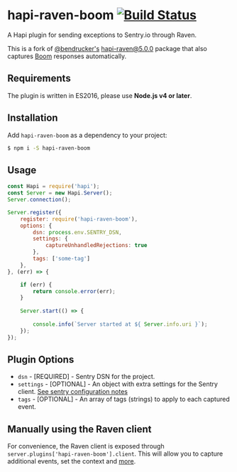 # hapi-raven-boom [![Build Status](https://travis-ci.org/antonsamper/hapi-raven-boom.svg?branch=master)](https://travis-ci.org/antonsamper/hapi-raven-boom)
A Hapi plugin for sending exceptions to Sentry.io through Raven. 

This is a fork of [@bendrucker's](https://github.com/bendrucker) [hapi-raven@5.0.0](https://github.com/bendrucker/hapi-raven/tree/v5.0.0) package that also
captures [Boom](https://github.com/hapijs/boom) responses automatically.


## Requirements
The plugin is written in ES2016, please use **Node.js v4 or later**.


## Installation
Add `hapi-raven-boom` as a dependency to your project:

```bash
$ npm i -S hapi-raven-boom
```


## Usage
```javascript
const Hapi = require('hapi');
const Server = new Hapi.Server();
Server.connection();

Server.register({
    register: require('hapi-raven-boom'),
    options: {
        dsn: process.env.SENTRY_DSN,
        settings: {
            captureUnhandledRejections: true
        },
        tags: ['some-tag']
    },
}, (err) => {

    if (err) {
        return console.error(err);
    }
    
    Server.start(() => {
    
        console.info(`Server started at ${ Server.info.uri }`);
    });
});
```


## Plugin Options
* `dsn` - [REQUIRED] - Sentry DSN for the project.
* `settings` - [OPTIONAL] - An object with extra settings for the Sentry client. [See sentry configuration notes](https://docs.sentry.io/clients/node/config/)
* `tags` - [OPTIONAL] - An array of tags (strings) to apply to each captured event.


## Manually using the Raven client
For convenience, the Raven client is exposed through `server.plugins['hapi-raven-boom'].client`.
This will allow you to capture additional events, set the context and [more](https://docs.sentry.io/clients/node/).
